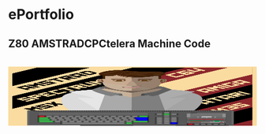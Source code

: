 # ePortfolio

## Z80 AMSTRADCPCtelera Machine Code

<div style="display: inline_block"><br>
    <a href="https://github.com/aggranadoss/amstradcpc-machine-code.git" target="_blank"><img align="center" alt="AmstradCPC" height="120" width="590" src="https://github.com/aggranadoss/ePortfolio/blob/main/image/profretro.png">
</div>

